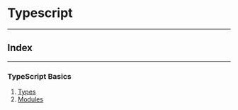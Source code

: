 # Typescript

---

## Index

---
### TypeScript Basics
1. [Types](/Types/index.md)
2. [Modules](/Modules/index.md)
